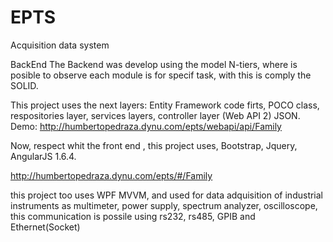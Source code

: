 # EPTS
Acquisition data system

BackEnd
The Backend was develop using the model N-tiers, where is posible to observe each module is for specif task, with this is comply the SOLID.

This project uses the next layers: Entity Framework code firts, POCO class, respositories layer, services layers, controller layer (Web API 2) JSON. 
Demo:
http://humbertopedraza.dynu.com/epts/webapi/api/Family

Now, respect whit the front end , this project uses, Bootstrap, Jquery, AngularJS 1.6.4.

http://humbertopedraza.dynu.com/epts/#/Family


this project too uses WPF MVVM, and used for data adquisition of industrial instruments as multimeter, power supply, spectrum analyzer, oscilloscope, this communication is possile using rs232, rs485, GPIB and Ethernet(Socket)
